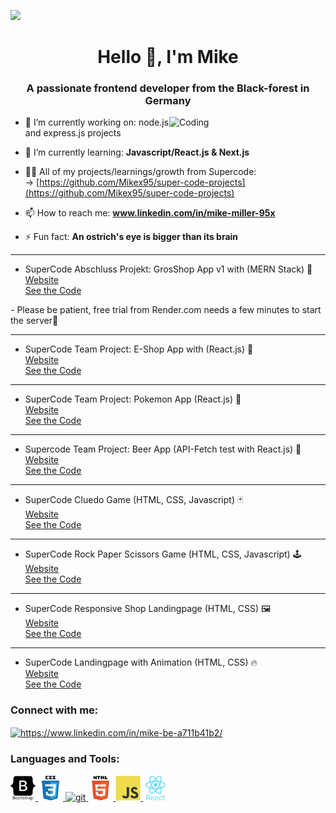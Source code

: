 ![](https://github.com/Mikex95/programmer.gif)
<h1 align="center">Hello 👋, I'm Mike</h1>
<h3 align="center">A passionate frontend developer from the Black-forest in Germany</h3>
<img align="right" alt="Coding" width="250" src="https://i.pinimg.com/originals/e4/26/70/e426702edf874b181aced1e2fa5c6cde.gif">

- 🔭 I’m currently working on: node.js and express.js projects

- 🌱 I’m currently learning: **Javascript/React.js & Next.js**

- 👨‍💻 All of my projects/learnings/growth from Supercode: <br>
   -> [https://github.com/Mikex95/super-code-projects](https://github.com/Mikex95/super-code-projects)

- 📫 How to reach me: **www.linkedin.com/in/mike-miller-95x**

- ⚡ Fun fact: **An ostrich's eye is bigger than its brain**

<hr>

- SuperCode Abschluss Projekt: GrosShop App v1 with (MERN Stack) 📱
<a href="https://gros-shop-app.onrender.com/onboarding"> <br> Website</a> 
<a href="https://github.com/Mikex95/GrosShop"> <br> See the Code </a>

<span><p> - Please be patient, free trial from Render.com needs a few minutes to start the server🧘</p>

<hr>

- SuperCode Team Project: E-Shop App with (React.js) 📱
<a href="https://e-commerce-shop-supercode.netlify.app"> <br> Website</a> 
<a href="https://github.com/Mikex95/e-commerce-shop"> <br> See the Code </a>

<hr>

- SuperCode Team Project: Pokemon App (React.js) 🦄 
<a href="https://iridescent-maamoul-d8c323.netlify.app"> <br> Website</a>
<a href="https://github.com/Mikex95/pokemon-app"><br> See the Code </a>

<hr>

- Supercode Team Project: Beer App (API-Fetch test with React.js) 🍺
<a href="https://beer-api-supercode.netlify.app"> <br> Website</a>
<a href="https://github.com/Mikex95/project-beer-api"><br> See the Code </a>

<hr>

- SuperCode Cluedo Game (HTML, CSS, Javascript) 🃏
<a href="https://mikex95.github.io/supercode-cluedo-game"> <br> Website </a>
<a href="https://github.com/Mikex95/supercode-cluedo-game"> <br> See the Code </a>

<hr>

- SuperCode Rock Paper Scissors Game (HTML, CSS, Javascript) 🕹 
<a href="https://mikex95.github.io/rock-paper-scissors-game/"> <br> Website </a>
<a href="https://github.com/Mikex95/rock-paper-scissors-game"> <br> See the Code </a>

<hr>

- SuperCode Responsive Shop Landingpage (HTML, CSS) 🖼️
<a href="https://mikex95.github.io/super-code-shop/"> <br> Website </a>
<a href="https://github.com/Mikex95/super-code-shop"> <br> See the Code </a>

<hr>

- SuperCode Landingpage with Animation (HTML, CSS) 🔥
<a href="https://mikex95.github.io/Flying-dude"> <br> Website </a>
<a href="https://github.com/Mikex95/Flying-dude"> <br> See the Code </a>




<h3 align="left">Connect with me:</h3>
<p align="left">
<a href="https://www.linkedin.com/in/mike-miller-95x/" target="blank"><img align="center" src="https://raw.githubusercontent.com/rahuldkjain/github-profile-readme-generator/master/src/images/icons/Social/linked-in-alt.svg" alt="https://www.linkedin.com/in/mike-be-a711b41b2/" height="30" width="40" /></a>
</p>

<h3 align="left">Languages and Tools:</h3>
<p align="left"> <a href="https://getbootstrap.com" target="_blank" rel="noreferrer"> <img src="https://raw.githubusercontent.com/devicons/devicon/master/icons/bootstrap/bootstrap-plain-wordmark.svg" alt="bootstrap" width="40" height="40"/> </a> <a href="https://www.w3schools.com/css/" target="_blank" rel="noreferrer"> <img src="https://raw.githubusercontent.com/devicons/devicon/master/icons/css3/css3-original-wordmark.svg" alt="css3" width="40" height="40"/> </a> <a href="https://git-scm.com/" target="_blank" rel="noreferrer"> <img src="https://www.vectorlogo.zone/logos/git-scm/git-scm-icon.svg" alt="git" width="40" height="40"/> </a> <a href="https://www.w3.org/html/" target="_blank" rel="noreferrer"> <img src="https://raw.githubusercontent.com/devicons/devicon/master/icons/html5/html5-original-wordmark.svg" alt="html5" width="40" height="40"/> </a> <a href="https://developer.mozilla.org/en-US/docs/Web/JavaScript" target="_blank" rel="noreferrer"> <img src="https://raw.githubusercontent.com/devicons/devicon/master/icons/javascript/javascript-original.svg" alt="javascript" width="40" height="40"/> </a> <a href="https://reactjs.org/" target="_blank" rel="noreferrer"> <img src="https://raw.githubusercontent.com/devicons/devicon/master/icons/react/react-original-wordmark.svg" alt="react" width="40" height="40"/> </a>  </p>
